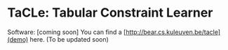 # TaCLe: Tabular Constraint Learner

Software: [coming soon]
You can find a [http://bear.cs.kuleuven.be/tacle](demo) here. (To be updated soon)
